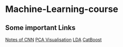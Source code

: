 # Machine-Learning-course

## Some important Links

[Notes of CNN](https://www.superdatascience.com/blogs/the-ultimate-guide-to-convolutional-neural-networks-cnn)
[PCA Visualisation](https://setosa.io/ev/principal-component-analysis/)
[LDA](https://sebastianraschka.com/Articles/2014_python_lda.html)
[CatBoost](https://www.dropbox.com/sh/yicncm66dv2ti1k/AADni3G-HlJgbcW3Y72qkYhHa?e=1&dl=0)
